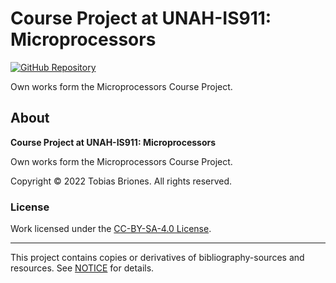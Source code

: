 # Course Project at UNAH-IS911: Microprocessors

[![GitHub Repository](https://img.shields.io/static/v1?label=GITHUB&message=REPOSITORY&labelColor=555&color=0277bd&style=for-the-badge&logo=GITHUB)](https://github.com/tobiasbriones/cp-unah-is911-microprocessors)

Own works form the Microprocessors Course Project.

## About

**Course Project at UNAH-IS911: Microprocessors**

Own works form the Microprocessors Course Project.

Copyright © 2022 Tobias Briones. All rights reserved.

### License

Work licensed under the [CC-BY-SA-4.0 License](LICENSE).

---

This project contains copies or derivatives of bibliography-sources and
resources. See [NOTICE](NOTICE.md) for details.
